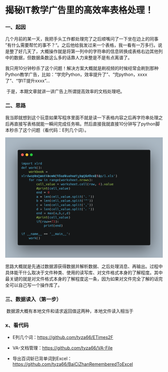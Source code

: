 # 揭秘IT教学广告里的高效率表格处理！
### 一、起因

​	几个月前的某一天，我把手头工作都处理完了之后顺嘴问了一下坐在边上的同事 ”有什么需要帮忙的事不？“。之后他给我发过来一个表格，我一看有一万多行。说是整了好几天了，大概操作就是将第一列中的字符串的信息转换成表格右边其他列中的数据，但数据条数这么多的话靠人力来整是不是有点离谱了。

​	我只用10分钟秒杀了这个问题！解决方案大概就是刷视频的时候经常会刷到那种Python教学广告，比如：“学完Python，效率提升了”、“完python，xxxx了”、“学IT提升xxxx”...

​	于是，本期文章就讲一讲广告上所谓提高效率的文档处理吧。

### 二、思路

​	我当即就想到这个玩意如果写程序里面不就是读一下表格内容之后再字符串处理之后再直接写表格就能一瞬间完成任务嘛。然后直接我就直接10分钟写了python脚本秒杀了这个问题（看代码：E列几个词）。

![E列几个词](./1.png)	

​	思路大概就是先通过数据源获得数据并解析数据、之后处理消息、再输出。过程中具体能干什么取决于文件种类、使用的读写库、对文件格式本身的了解程度。其中最关键的就是对文件格式本身的了解程度这一条，因为如果对文件完全了解的话完全可以自己写一个操作库了。

### 三、数据读入（第一步）

​	数据源大概有本地文件和请求返回值这两种，本地文件读入相当于

### x、看代码

- E列几个词：https://github.com/tyza66/ETimes2F
- VA-文档管理：https://github.com/tyza66/VA-File
- 导出百词斩已背单词到Excel：https://github.com/tyza66/BaiCiZhanRememberedToExcel

  ​